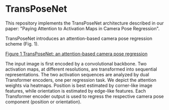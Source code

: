 # TransPoseNet 
This repository implements the TransPoseNet architecture described in our paper: "Paying Attention to Activation Maps in Camera Pose Regression".

TransPoseNet introduces an attention-based camera pose regression scheme (Fig. 1). 

[Figure 1 TransPoseNet: an attention-based camera pose regression](yolish.github.com/transposenet/img/transposenet.png)

The input image is
first encoded by a convolutional backbone. Two activation maps, at different resolutions, are transformed into sequential representations. The two activation sequences are analyzed by dual Transformer encoders, one per regression task. We depict the attention weights via
heatmaps. Position is best estimated by corner-like image features, while orientation is estimated by edge-like features. Each Transformer encoder output is  used to regress the respective camera pose component (position or orientation).


